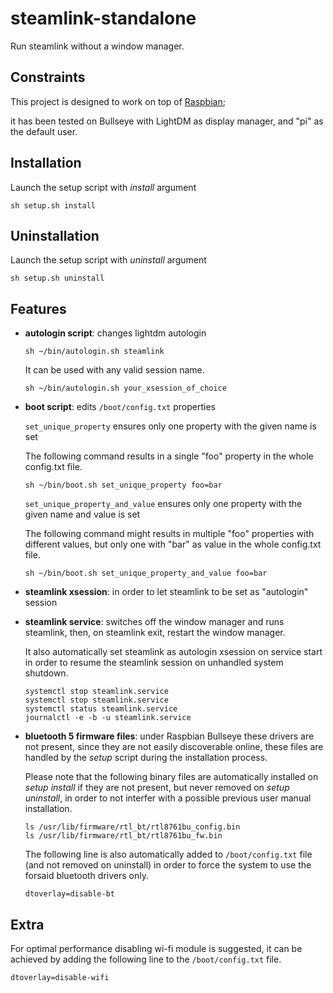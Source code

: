 # steamlink-standalone

Run steamlink without a window manager.

## Constraints

This project is designed to work on top of [Raspbian](https://www.raspberrypi.com/software/);

it has been tested on Bullseye with LightDM as display manager, and "pi" as the default user.

## Installation

Launch the setup script with _install_ argument

```
sh setup.sh install
```

## Uninstallation

Launch the setup script with _uninstall_ argument

```
sh setup.sh uninstall
```

## Features

- **autologin script**: changes lightdm autologin

   ```
   sh ~/bin/autologin.sh steamlink
   ```

   It can be used with any valid session name.

   ```
   sh ~/bin/autologin.sh your_xsession_of_choice
   ```

- **boot script**: edits `/boot/config.txt` properties

   `set_unique_property` ensures only one property with the given name is set

   The following command results in a single "foo" property in the whole config.txt file.

   ```
   sh ~/bin/boot.sh set_unique_property foo=bar
   ```

   `set_unique_property_and_value` ensures only one property with the given name and value is set

   The following command might results in multiple "foo" properties with different values, but only one with "bar" as value in the whole config.txt file.

   ```
   sh ~/bin/boot.sh set_unique_property_and_value foo=bar
   ```

- **steamlink xsession**: in order to let steamlink to be set as "autologin" session

- **steamlink service**: switches off the window manager and runs steamlink, then, on steamlink exit, restart the window manager.

   It also automatically set steamlink as autologin xsession on service start in order to resume the steamlink session on unhandled system shutdown.

   ```
   systemctl stop steamlink.service
   systemctl stop steamlink.service
   systemctl status steamlink.service
   journalctl -e -b -u steamlink.service
   ```

- **bluetooth 5 firmware files**: under Raspbian Bullseye these drivers are not present, since they are not easily discoverable online, these files are handled by the _setup_ script during the installation process.

   Please note that the following binary files are automatically installed on _setup install_ if they are not present, but never removed on _setup uninstall_, in order to not interfer with a possible previous user manual installation.

   ```
   ls /usr/lib/firmware/rtl_bt/rtl8761bu_config.bin
   ls /usr/lib/firmware/rtl_bt/rtl8761bu_fw.bin
   ```

   The following line is also automatically added to `/boot/config.txt` file (and not removed on uninstall) in order to force the system to use the forsaid bluetooth drivers only.

   `dtoverlay=disable-bt`

## Extra

For optimal performance disabling wi-fi module is suggested, it can be achieved by adding the following line to the `/boot/config.txt` file.

```
dtoverlay=disable-wifi
```
